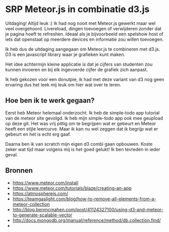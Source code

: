 # SRP Meteor.js in combinatie d3.js

Uitdaging! Altijd leuk :) 
Ik had nog nooit met Meteor.js gewerkt maar wel veel overgehoord.
Livereload, dingen toevoegen of verwijderen zonder dat je pagina hoeft te refreshen. Ideaal als je bijvoorbeeld een spelshow host of iets dat openstaat op meerdere devices en informatie zou willen toevoegen.

Ik heb dus de uitdaging aangegaan om Meteor.js te combineren met d3.js. D3 is een javascript library waar je grafieken kunt maken.

Het idee achtermijn kleine applicatie is dat je cijfers van studenten zou kunnen invoeren en bij elk ingevoerde cijfer de grafiek zich aanpast.

Ik heb gekozen voor een donutpie, ik had met deze variant van d3 nog geen ervaring dus het leek mij leuk om hier wat over te leren.

## Hoe ben ik te werk gegaan?
Eerst heb Meteor helemaal onderzocht.
Ik heb de simple-todo app tutorial van de meteor site gevolgd.
Ik heb mijn simple-todo app ook mee geupload op deze git. Het was vrij pittig om te begrijpen wat er gebeurt en Meteor heeft een stijle leercurve. Maar ik kan nu wel zeggen dat ik begrijp wat er gebeurt en het is echt erg gaaf.

Daarna ben ik van scratch mijn eigen d3 combi gaan opbouwen. Koste zeker wat tijd maar volgens mij is het goed gelukt!
Ik ben tevreden in ieder geval.

## Bronnen
- https://www.meteor.com/install
- https://www.meteor.com/tutorials/blaze/creating-an-app
- https://atmospherejs.com/
- https://teamgaslight.com/blog/how-to-remove-all-elements-from-a-meteor-collection
- http://blog.benmcmahen.com/post/41124327100/using-d3-and-meteor-to-generate-scalable-vector
- http://docs.mongodb.org/manual/reference/method/db.collection.find/
- 


